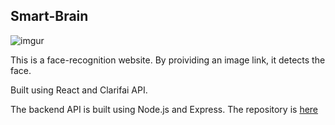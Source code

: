 ## Smart-Brain

![imgur](https://i.imgur.com/Ke6Y2Xr.png)

This is a face-recognition website. By proividing an image link, it detects the face.

Built using React and Clarifai API.

The backend API is built using Node.js and Express. The repository is [here](https://github.com/rffffy/smart-brain-api)

